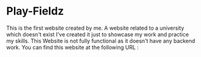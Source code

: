 # Play-Fieldz
This is the first website created by me.
A website related to a university which doesn't exist I've created it just to showcase my work and practice my skills.
This Website is not fully functional as it doesn't have any backend work.
You can find this website at the following URL :
